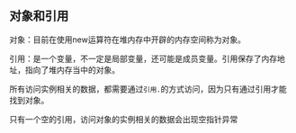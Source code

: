 ## 对象和引用

对象：目前在使用new运算符在堆内存中开辟的内存空间称为对象。

引用：是一个变量，不一定是局部变量，还可能是成员变量。引用保存了内存地址，指向了堆内存当中的对象。	

所有访问实例相关的数据，都需要通过`引用.`的方式访问，因为只有通过引用才能找到对象。

只有一个空的引用，访问对象的实例相关的数据会出现空指针异常

